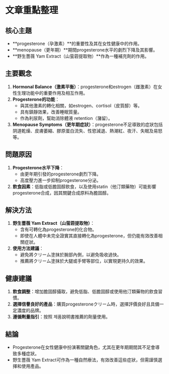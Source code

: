 # 文章重點整理

## 核心主題
- **progesterone（孕激素）**的重要性及其在女性健康中的作用。
- **menopause（更年期）**期間progesterone水平的劇烈下降及其影響。
- **野生薔薇 Yam Extract（山萤菪提取物）**作為一種補充劑的作用。

## 主要觀念
1. **Hormonal Balance（激素平衡）**：progesterone和estrogen（雌激素）在女性生理功能中的重要作用及相互作用。
2. **Progesterone的功能**：
   - 與其他激素的轉化相關，如estrogen、cortisol（皮質醇）等。
   - 具有鎮靜效果，改善睡眠質量。
   - 作為利尿劑，幫助消除體液 retention（潴留）。
3. **Menopause Symptoms（更年期症狀）**：progesterone不足導致的症狀包括阴道乾燥、皮膚萎縮、膠原蛋白流失、性慾減退、熱潮紅、夜汗、失眠及易怒等。

## 問題原因
1. **Progesterone水平下降**：
   - 由更年期引發的progesterone劇烈下降。
   - 高度壓力進一步抑制progesterone分泌。
2. **飲食因素**：低脂或低膽固醇飲食，以及使用statin（他汀類藥物）可能影響progesterone合成，因其關鍵合成原料為膽固醇。

## 解決方法
1. **野生薔薇 Yam Extract（山萤菪提取物）**：
   - 含有可轉化為progesterone的化合物。
   - 即使在人體中未完全證實其直接轉化為progesterone，但仍能有效改善相關症狀。
2. **使用方法建議**：
   - 避免將クリーム塗抹於腕部內側，以避免吸收過快。
   - 推薦將クリーム塗抹於大腿或手臂等部位，以實現更持久的效果。

## 健康建議
1. **飲食調整**：增加膽固醇攝取，避免低脂、低膽固醇或使用他汀類藥物的飲食習慣。
2. **選擇信譽良好的產品**：購買progesteroneクリーム時，選擇評價良好且具備一定濃度的品牌。
3. **遵循劑量指引**：按照 제품說明書推薦的劑量使用。

## 結論
- Progesterone在女性健康中扮演著關鍵角色，尤其在更年期期間其不足會導致多種症狀。
- 野生薔薇 Yam Extract可作為一種自然療法，有效改善這些症狀，但需謹慎選擇和使用產品。